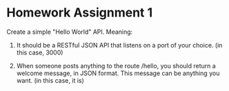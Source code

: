 # Homework Assignment 1 #

Create a simple "Hello World" API. Meaning:

1. It should be a RESTful JSON API that listens on a port of your choice. (in this case, 3000)

2. When someone posts anything to the route /hello, you should return a welcome message, in JSON format. This message can be anything you want. (in this case, it is)

